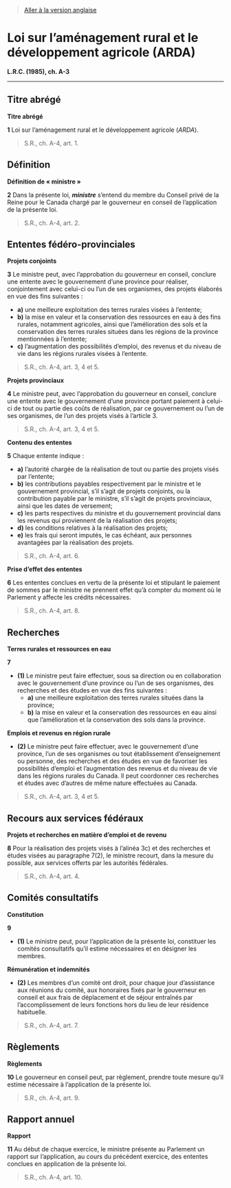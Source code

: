 > [Aller à la version anglaise](/en/Acts/Revised%20Statutes%20of%20Canada/A/A-3.md)

# Loi sur l’aménagement rural et le développement agricole (ARDA)

**L.R.C. (1985), ch. A-3**


----------



## Titre abrégé



**Titre abrégé**

**1**  Loi sur l’aménagement rural et le développement agricole (*ARDA*).
> S.R., ch. A-4, art. 1.





## Définition



**Définition de « ministre »**

**2** Dans la présente loi, ***ministre*** s’entend du membre du Conseil privé de la Reine pour le Canada chargé par le gouverneur en conseil de l’application de la présente loi.
> S.R., ch. A-4, art. 2.





## Ententes fédéro-provinciales



**Projets conjoints**

**3** Le ministre peut, avec l’approbation du gouverneur en conseil, conclure une entente avec le gouvernement d’une province pour réaliser, conjointement avec celui-ci ou l’un de ses organismes, des projets élaborés en vue des fins suivantes :
- **a)** une meilleure exploitation des terres rurales visées à l’entente;
- **b)** la mise en valeur et la conservation des ressources en eau à des fins rurales, notamment agricoles, ainsi que l’amélioration des sols et la conservation des terres rurales situées dans les régions de la province mentionnées à l’entente;
- **c)** l’augmentation des possibilités d’emploi, des revenus et du niveau de vie dans les régions rurales visées à l’entente.
> S.R., ch. A-4, art. 3, 4 et 5.





**Projets provinciaux**

**4** Le ministre peut, avec l’approbation du gouverneur en conseil, conclure une entente avec le gouvernement d’une province portant paiement à celui-ci de tout ou partie des coûts de réalisation, par ce gouvernement ou l’un de ses organismes, de l’un des projets visés à l’article 3.
> S.R., ch. A-4, art. 3, 4 et 5.





**Contenu des ententes**

**5** Chaque entente indique :
- **a)** l’autorité chargée de la réalisation de tout ou partie des projets visés par l’entente;
- **b)** les contributions payables respectivement par le ministre et le gouvernement provincial, s’il s’agit de projets conjoints, ou la contribution payable par le ministre, s’il s’agit de projets provinciaux, ainsi que les dates de versement;
- **c)** les parts respectives du ministre et du gouvernement provincial dans les revenus qui proviennent de la réalisation des projets;
- **d)** les conditions relatives à la réalisation des projets;
- **e)** les frais qui seront imputés, le cas échéant, aux personnes avantagées par la réalisation des projets.
> S.R., ch. A-4, art. 6.





**Prise d’effet des ententes**

**6** Les ententes conclues en vertu de la présente loi et stipulant le paiement de sommes par le ministre ne prennent effet qu’à compter du moment où le Parlement y affecte les crédits nécessaires.
> S.R., ch. A-4, art. 8.





## Recherches



**Terres rurales et ressources en eau**

**7** 

- **(1)** Le ministre peut faire effectuer, sous sa direction ou en collaboration avec le gouvernement d’une province ou l’un de ses organismes, des recherches et des études en vue des fins suivantes :
	- **a)** une meilleure exploitation des terres rurales situées dans la province;
	- **b)** la mise en valeur et la conservation des ressources en eau ainsi que l’amélioration et la conservation des sols dans la province.

**Emplois et revenus en région rurale**

- **(2)** Le ministre peut faire effectuer, avec le gouvernement d’une province, l’un de ses organismes ou tout établissement d’enseignement ou personne, des recherches et des études en vue de favoriser les possibilités d’emploi et l’augmentation des revenus et du niveau de vie dans les régions rurales du Canada. Il peut coordonner ces recherches et études avec d’autres de même nature effectuées au Canada.
> S.R., ch. A-4, art. 3, 4 et 5.





## Recours aux services fédéraux



**Projets et recherches en matière d’emploi et de revenu**

**8** Pour la réalisation des projets visés à l’alinéa 3c) et des recherches et études visées au paragraphe 7(2), le ministre recourt, dans la mesure du possible, aux services offerts par les autorités fédérales.
> S.R., ch. A-4, art. 4.





## Comités consultatifs



**Constitution**

**9** 

- **(1)** Le ministre peut, pour l’application de la présente loi, constituer les comités consultatifs qu’il estime nécessaires et en désigner les membres.

**Rémunération et indemnités**

- **(2)** Les membres d’un comité ont droit, pour chaque jour d’assistance aux réunions du comité, aux honoraires fixés par le gouverneur en conseil et aux frais de déplacement et de séjour entraînés par l’accomplissement de leurs fonctions hors du lieu de leur résidence habituelle.
> S.R., ch. A-4, art. 7.





## Règlements



**Règlements**

**10** Le gouverneur en conseil peut, par règlement, prendre toute mesure qu’il estime nécessaire à l’application de la présente loi.
> S.R., ch. A-4, art. 9.





## Rapport annuel



**Rapport**

**11** Au début de chaque exercice, le ministre présente au Parlement un rapport sur l’application, au cours du précédent exercice, des ententes conclues en application de la présente loi.
> S.R., ch. A-4, art. 10.



